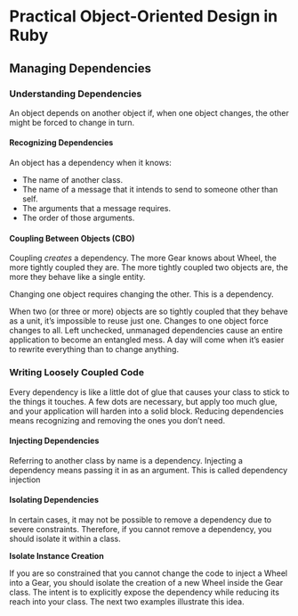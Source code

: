 # Practical Object-Oriented Design in Ruby

## Managing Dependencies

### Understanding Dependencies

An object depends on another object if, when one object changes, the other might be forced to change in turn.

#### Recognizing Dependencies

An object has a dependency when it knows:

- The name of another class.
- The name of a message that it intends to send to someone other than self.
- The arguments that a message requires.
- The order of those arguments.

#### Coupling Between Objects (CBO)

Coupling *creates* a dependency. The more Gear knows about Wheel, the more tightly coupled they are. The more tightly coupled two objects are, the more they behave like a single entity.

Changing one object requires changing the other. This is a dependency.

When two (or three or more) objects are so tightly coupled that they behave as a unit, it’s impossible to reuse just one. Changes to one object force changes to all. Left unchecked, unmanaged dependencies cause an entire application to become an entangled mess. A day will come when it’s easier to rewrite everything than to change anything.

### Writing Loosely Coupled Code

Every dependency is like a little dot of glue that causes your class to stick to the things it touches. A few dots are necessary, but apply too much glue, and your application will harden into a solid block. Reducing dependencies means recognizing and removing the ones you don’t need.

#### Injecting Dependencies

Referring to another class by name is a dependency. Injecting a dependency means passing it in as an argument. This is called dependency injection

#### Isolating Dependencies

In certain cases, it may not be possible to remove a dependency due to severe constraints. Therefore, if you cannot remove a dependency, you should isolate it within a class.

**Isolate Instance Creation**

If you are so constrained that you cannot change the code to inject a Wheel into a Gear, you should isolate the creation of a new Wheel inside the Gear class. The intent is to explicitly expose the dependency while reducing its reach into your class. The next two examples illustrate this idea.

